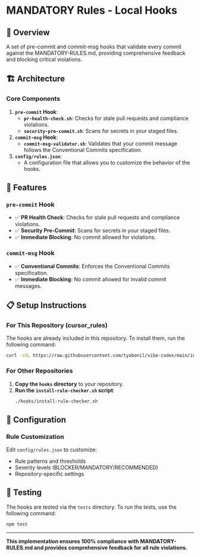 # MANDATORY Rules - Local Hooks

## 🎯 Overview

A set of pre-commit and commit-msg hooks that validate every commit against the MANDATORY-RULES.md, providing comprehensive feedback and blocking critical violations.

## 🏗️ Architecture

### Core Components

1.  **`pre-commit` Hook**:
    -   **`pr-health-check.sh`**: Checks for stale pull requests and compliance violations.
    -   **`security-pre-commit.sh`**: Scans for secrets in your staged files.
2.  **`commit-msg` Hook**:
    -   **`commit-msg-validator.sh`**: Validates that your commit message follows the Conventional Commits specification.
3.  **`config/rules.json`**:
    -   A configuration file that allows you to customize the behavior of the hooks.

## 🚀 Features

### **`pre-commit` Hook**

-   ✅ **PR Health Check**: Checks for stale pull requests and compliance violations.
-   ✅ **Security Pre-Commit**: Scans for secrets in your staged files.
-   ✅ **Immediate Blocking**: No commit allowed for violations.

### **`commit-msg` Hook**

-   ✅ **Conventional Commits**: Enforces the Conventional Commits specification.
-   ✅ **Immediate Blocking**: No commit allowed for invalid commit messages.

## 📋 Setup Instructions

### For This Repository (cursor_rules)

The hooks are already included in this repository. To install them, run the following command:

```bash
curl -sSL https://raw.githubusercontent.com/tyabonil/vibe-codex/main/install-rule-checker.sh | bash
```

### For Other Repositories

1.  **Copy the `hooks` directory** to your repository.
2.  **Run the `install-rule-checker.sh` script**:
    ```bash
    ./hooks/install-rule-checker.sh
    ```

## 🔧 Configuration

### Rule Customization

Edit `config/rules.json` to customize:

-   Rule patterns and thresholds
-   Severity levels (BLOCKER/MANDATORY/RECOMMENDED)
-   Repository-specific settings

## 🧪 Testing

The hooks are tested via the `tests` directory. To run the tests, use the following command:

```bash
npm test
```

---

**This implementation ensures 100% compliance with MANDATORY-RULES.md and provides comprehensive feedback for all rule violations.**

